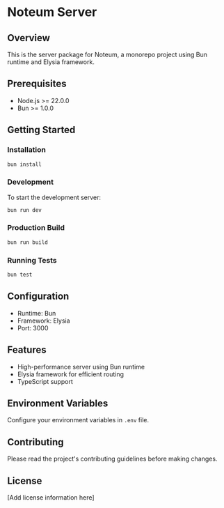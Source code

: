 # Noteum Server

## Overview
This is the server package for Noteum, a monorepo project using Bun runtime and Elysia framework.

## Prerequisites
- Node.js >= 22.0.0
- Bun >= 1.0.0

## Getting Started

### Installation
```bash
bun install
```

### Development
To start the development server:
```bash
bun run dev
```

### Production Build
```bash
bun run build
```

### Running Tests
```bash
bun test
```

## Configuration
- Runtime: Bun
- Framework: Elysia
- Port: 3000

## Features
- High-performance server using Bun runtime
- Elysia framework for efficient routing
- TypeScript support

## Environment Variables
Configure your environment variables in `.env` file.

## Contributing
Please read the project's contributing guidelines before making changes.

## License
[Add license information here]